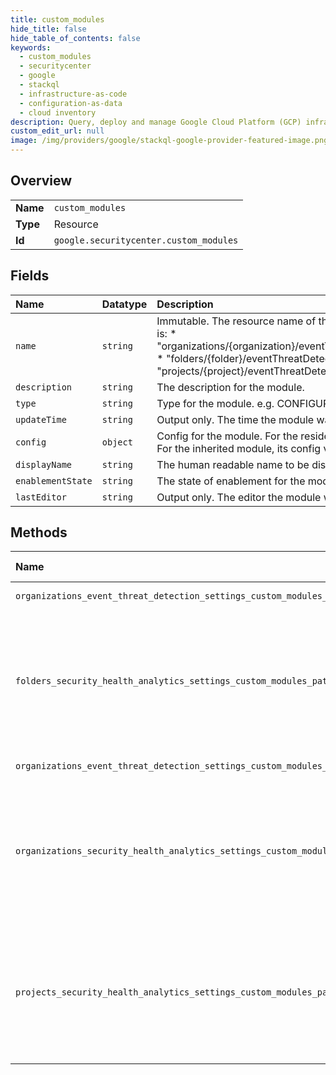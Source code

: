 ```yaml
---
title: custom_modules
hide_title: false
hide_table_of_contents: false
keywords:
  - custom_modules
  - securitycenter
  - google    
  - stackql
  - infrastructure-as-code
  - configuration-as-data
  - cloud inventory
description: Query, deploy and manage Google Cloud Platform (GCP) infrastructure and resources using SQL
custom_edit_url: null
image: /img/providers/google/stackql-google-provider-featured-image.png
---
```

  
    

## Overview
<table><tbody>
<tr><td><b>Name</b></td><td><code>custom_modules</code></td></tr>
<tr><td><b>Type</b></td><td>Resource</td></tr>
<tr><td><b>Id</b></td><td><code>google.securitycenter.custom_modules</code></td></tr>
</tbody></table>

## Fields
| Name | Datatype | Description |
|:-----|:---------|:------------|
| `name` | `string` | Immutable. The resource name of the Event Threat Detection custom module. Its format is: * "organizations/&#123;organization&#125;/eventThreatDetectionSettings/customModules/&#123;module&#125;". * "folders/&#123;folder&#125;/eventThreatDetectionSettings/customModules/&#123;module&#125;". * "projects/&#123;project&#125;/eventThreatDetectionSettings/customModules/&#123;module&#125;". |
| `description` | `string` | The description for the module. |
| `type` | `string` | Type for the module. e.g. CONFIGURABLE_BAD_IP. |
| `updateTime` | `string` | Output only. The time the module was last updated. |
| `config` | `object` | Config for the module. For the resident module, its config value is defined at this level. For the inherited module, its config value is inherited from the ancestor module. |
| `displayName` | `string` | The human readable name to be displayed for the module. |
| `enablementState` | `string` | The state of enablement for the module at the given level of the hierarchy. |
| `lastEditor` | `string` | Output only. The editor the module was last updated by. |
## Methods
| Name | Accessible by | Required Params | Description |
|:-----|:--------------|:----------------|:------------|
| `organizations_event_threat_detection_settings_custom_modules_get` | `SELECT` | `customModulesId, organizationsId` | Gets an Event Threat Detection custom module. |
| `folders_security_health_analytics_settings_custom_modules_patch` | `EXEC` | `customModulesId, foldersId` | Updates the SecurityHealthAnalyticsCustomModule under the given name based on the given update mask. Updating the enablement state is supported on both resident and inherited modules (though resident modules cannot have an enablement state of "inherited"). Updating the display name and custom config of a module is supported on resident modules only. |
| `organizations_event_threat_detection_settings_custom_modules_patch` | `EXEC` | `customModulesId, organizationsId` | Updates an Event Threat Detection custom module. |
| `organizations_security_health_analytics_settings_custom_modules_patch` | `EXEC` | `customModulesId, organizationsId` | Updates the SecurityHealthAnalyticsCustomModule under the given name based on the given update mask. Updating the enablement state is supported on both resident and inherited modules (though resident modules cannot have an enablement state of "inherited"). Updating the display name and custom config of a module is supported on resident modules only. |
| `projects_security_health_analytics_settings_custom_modules_patch` | `EXEC` | `customModulesId, projectsId` | Updates the SecurityHealthAnalyticsCustomModule under the given name based on the given update mask. Updating the enablement state is supported on both resident and inherited modules (though resident modules cannot have an enablement state of "inherited"). Updating the display name and custom config of a module is supported on resident modules only. |
